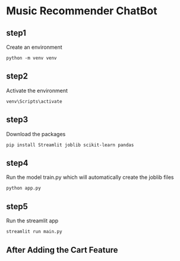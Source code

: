# Music Recommender ChatBot

## step1
Create an environment

```python -m venv venv```

## step2
Activate the environment

``` venv\Scripts\activate ```

## step3
Download the packages

```pip install Streamlit joblib scikit-learn pandas```

## step4
Run the model train.py which will automatically create the joblib files

``` python app.py ```

## step5
Run the streamlit app

``` streamlit run main.py ```



## After Adding the Cart Feature



